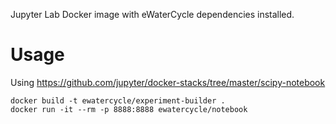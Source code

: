 Jupyter Lab Docker image with eWaterCycle dependencies installed.

# Usage

Using https://github.com/jupyter/docker-stacks/tree/master/scipy-notebook

```
docker build -t ewatercycle/experiment-builder .
docker run -it --rm -p 8888:8888 ewatercycle/notebook
```
